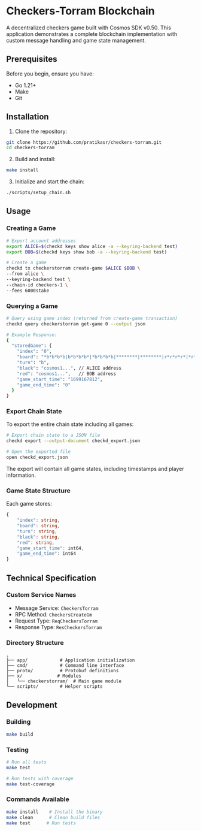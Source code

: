 # Checkers-Torram Blockchain

A decentralized checkers game built with Cosmos SDK v0.50. This application demonstrates a complete blockchain implementation with custom message handling and game state management.

## Prerequisites

Before you begin, ensure you have:
- Go 1.21+
- Make
- Git

## Installation

1. Clone the repository:
```bash
git clone https://github.com/pratikasr/checkers-torram.git
cd checkers-torram
```

2. Build and install:
```bash
make install
```

3. Initialize and start the chain:
```bash
./scripts/setup_chain.sh
```

## Usage

### Creating a Game

```bash
# Export account addresses
export ALICE=$(checkd keys show alice -a --keyring-backend test)
export BOB=$(checkd keys show bob -a --keyring-backend test)

# Create a game
checkd tx checkerstorram create-game $ALICE $BOB \
--from alice \
--keyring-backend test \
--chain-id checkers-1 \
--fees 6000stake
```

### Querying a Game

```bash
# Query using game index (returned from create-game transaction)
checkd query checkerstorram get-game 0 --output json

# Example Response:
{
  "storedGame": {
    "index": "0",
    "board": "*b*b*b*b|b*b*b*b*|*b*b*b*b|********|********|r*r*r*r*|*r*r*r*r|r*r*r*r*",
    "turn": "b",
    "black": "cosmos1...", // ALICE address
    "red": "cosmos1...",   // BOB address
    "game_start_time": "1699167812",
    "game_end_time": "0"
  }
}
```

### Export Chain State

To export the entire chain state including all games:

```bash
# Export chain state to a JSON file
checkd export --output-document checkd_export.json

# Open the exported file
open checkd_export.json
```

The export will contain all game states, including timestamps and player information.

### Game State Structure

Each game stores:
```typescript
{
    "index": string,
    "board": string,
    "turn": string,
    "black": string,
    "red": string,
    "game_start_time": int64,
    "game_end_time": int64
}
```

## Technical Specification

### Custom Service Names
- Message Service: `CheckersTorram`
- RPC Method: `CheckersCreateGm`
- Request Type: `ReqCheckersTorram`
- Response Type: `ResCheckersTorram`

### Directory Structure
```
.
├── app/            # Application initialization
├── cmd/            # Command line interface
├── proto/          # Protobuf definitions
├── x/             # Modules
│   └── checkerstorram/  # Main game module
└── scripts/        # Helper scripts
```

## Development

### Building
```bash
make build
```

### Testing
```bash
# Run all tests
make test

# Run tests with coverage
make test-coverage
```

### Commands Available
```bash
make install    # Install the binary
make clean      # Clean build files
make test      # Run tests
```